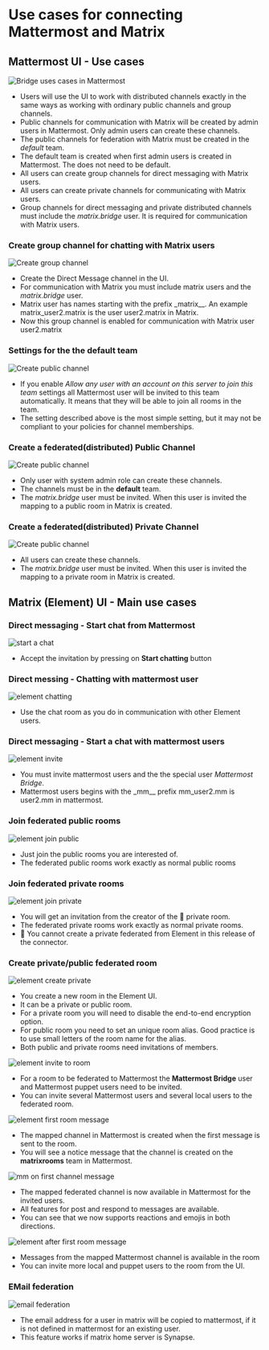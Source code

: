# Use cases for connecting Mattermost and Matrix

## Mattermost UI - Use cases

![Bridge uses cases in Mattermost](./images/mm-ui.jpg)

- Users will use the UI to work with distributed channels exactly in the same ways as working with ordinary public channels and group channels.
- Public channels for communication with Matrix will be created by admin users in Mattermost. Only admin users can create these channels.
- The public channels for federation with Matrix must be created in the *default* team.
- The default team is created when first admin users is created in Mattermost. The does not need to be default.
- All users can create group channels for direct messaging with Matrix users.
- All users can create private channels for communicating with Matrix users.
- Group channels for direct messaging and private distributed channels must include the _matrix.bridge_ user. It is required for communication with Matrix users.

### Create group channel for chatting with Matrix users

![Create group channel](./images/mm-ui-group-channel.jpg)

- Create the Direct Message channel in the UI.
- For communication with Matrix you must include matrix users and the _matrix.bridge_ user.
- Matrix user has names starting with the prefix \_matrix\_\_. An example matrix_user2.matrix is the user user2.matrix in Matrix.
- Now this group channel is enabled for communication with Matrix user user2.matrix

### Settings for the the default team
![Create public channel](./images/mm-default-team.png)
- If you enable *Allow any user with an account on this server to join this team* settings all Mattermost user will be invited to this team automatically. It means that they will be able to join all rooms in the team.
- The setting described above is the most simple setting, but it may not be compliant to your policies for channel memberships. 

### Create a federated(distributed) Public Channel

![Create public channel](./images/mm-federated-channel.png)

- Only user with system admin role can create these channels.
- The channels must be in the **default** team.
- The _matrix.bridge_ user must be invited. When this user is invited the mapping to a public room in Matrix is created.

### Create a federated(distributed) Private Channel

![Create public channel](./images/mm-private-channel.png)

- All users can create these channels.
- The _matrix.bridge_ user must be invited. When this user is invited the mapping to a private room in Matrix is created.

## Matrix (Element) UI - Main use cases

### Direct messaging - Start chat from Mattermost

![start a chat](./images/element-start-chatt.png)

- Accept the invitation by pressing on **Start chatting** button

### Direct messing - Chatting with mattermost user

![element chatting](./images/element-chatting.png)

- Use the chat room as you do in communication with other Element users.

### Direct messaging - Start a chat with mattermost users

![element invite](./images/element-invite-to-chat.png)

- You must invite mattermost users and the the special user _Mattermost Bridge_.
- Mattermost users begins with the \_mm\_\_ prefix mm_user2.mm is user2.mm in mattermost.

### Join federated public rooms

![element join public](./images/element-join-public.png)

- Just join the public rooms you are interested of.
- The federated public rooms work exactly as normal public rooms

### Join federated private rooms

![element join private](./images/element-join-private.png)

- You will get an invitation from the creator of the 🔐 private room.
- The federated private rooms work exactly as normal private rooms.
- 🙁 You cannot create a private federated from Element in this release of the connector.

### Create private/public federated room

![element create private](./images/element-priv-room.png)
- You create a new room in the Element UI. 
- It can be a private or public room. 
- For a private room you will need to disable the end-to-end encryption option.
- For public room you need to set an unique room alias. Good practice is to use small letters of the room name for the alias.
- Both public and private rooms need invitations of members.

![element invite to room](./images/element-invite-to-room.png)
- For a room to be federated to Mattermost the **Mattermost Bridge** user and Mattermost puppet users need to be invited.
- You can invite several Mattermost users and several local users to the federated room.

![element first room message](./images/element-first-message.png)
- The mapped channel in Mattermost is created when the first message is sent to the room.
- You will see a notice message that the channel is created on the **matrixrooms** team in Mattermost.

![mm on first channel message](./images/mm-on-first-message.png)
- The mapped federated channel is now available in Mattermost for the invited users.
- All features for post and respond to messages are available. 
- You can see that we now supports reactions and emojis in both directions. 


![element after first room message](./images/element-after-first-message.png)
- Messages from the mapped Mattermost channel is available in the room
- You can invite more local and puppet users to the room from the UI.


### EMail federation

![email federation](./images/mm-email.png)

- The email address for a user in matrix will be copied to mattermost, if it is not defined in mattermost for an existing user.
- This feature works if matrix home server is Synapse.
